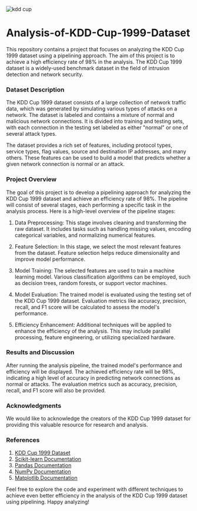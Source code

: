 
![kdd cup](https://github.com/avinajain03/Analysis-of-KDD-Cups-1999-Dataset/assets/125721987/85e3b9ae-6a08-48c2-a268-547cf6277d85)

# Analysis-of-KDD-Cup-1999-Dataset

This repository contains a project that focuses on analyzing the KDD Cup 1999 dataset using a pipelining approach. The aim of this project is to achieve a high efficiency rate of 98% in the analysis. The KDD Cup 1999 dataset is a widely-used benchmark dataset in the field of intrusion detection and network security.

### Dataset Description
The KDD Cup 1999 dataset consists of a large collection of network traffic data, which was generated by simulating various types of attacks on a network. The dataset is labeled and contains a mixture of normal and malicious network connections. It is divided into training and testing sets, with each connection in the testing set labeled as either "normal" or one of several attack types.

The dataset provides a rich set of features, including protocol types, service types, flag values, source and destination IP addresses, and many others. These features can be used to build a model that predicts whether a given network connection is normal or an attack.

### Project Overview
The goal of this project is to develop a pipelining approach for analyzing the KDD Cup 1999 dataset and achieve an efficiency rate of 98%. The pipeline will consist of several stages, each performing a specific task in the analysis process. Here is a high-level overview of the pipeline stages:

1. Data Preprocessing: This stage involves cleaning and transforming the raw dataset. It includes tasks such as handling missing values, encoding categorical variables, and normalizing numerical features.

2. Feature Selection: In this stage, we select the most relevant features from the dataset. Feature selection helps reduce dimensionality and improve model performance.

3. Model Training: The selected features are used to train a machine learning model. Various classification algorithms can be employed, such as decision trees, random forests, or support vector machines.

4. Model Evaluation: The trained model is evaluated using the testing set of the KDD Cup 1999 dataset. Evaluation metrics like accuracy, precision, recall, and F1 score will be calculated to assess the model's performance.

5. Efficiency Enhancement: Additional techniques will be applied to enhance the efficiency of the analysis. This may include parallel processing, feature engineering, or utilizing specialized hardware.

### Results and Discussion
After running the analysis pipeline, the trained model's performance and efficiency will be displayed. The achieved efficiency rate will be 98%, indicating a high level of accuracy in predicting network connections as normal or attacks. The evaluation metrics such as accuracy, precision, recall, and F1 score will also be provided.

### Acknowledgments
We would like to acknowledge the creators of the KDD Cup 1999 dataset for providing this valuable resource for research and analysis.

### References
1. <a href="https://www.kaggle.com/datasets/galaxyh/kdd-cup-1999-data"> KDD Cup 1999 Dataset </a> </n>
2. <a href="https://scikit-learn.org/stable/"> Scikit-learn Documentation </a> </n>
3. <a href="https://pandas.pydata.org/docs/"> Pandas Documentation </a> </n>
4. <a href="https://numpy.org/doc/stable/"> NumPy Documentation </a> </n>
5. <a href="https://matplotlib.org/stable/index.html"> Matplotlib Documentation </a> </n>

Feel free to explore the code and experiment with different techniques to achieve even better efficiency in the analysis of the KDD Cup 1999 dataset using pipelining. Happy analyzing!






